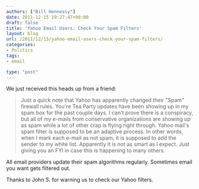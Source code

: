 ```yaml
---
authors: ["Bill Hennessy"]
date: 2011-12-15 19:27:47+00:00
draft: false
title: 'Yahoo Email Users: Check Your Spam Filters'
layout: blog
url: /2011/12/15/yahoo-email-users-check-your-spam-filters/
categories:
- Politics
tags:
- email

type: "post"
---
```


We just received this heads up from a friend:



> Just a quick note that Yahoo has apparently changed their "Spam" firewall rules. You're Tea Party updates have been showing up in my spam box for the past couple days. I can't prove there is a conspiracy, but all of my e-mails from conservative organizations are showing up as spam while a lot of other crap is flying right through. Yahoo mail's spam filter is supposed to be an adaptive process. In other words, when I mark each e-mail as not spam, it is supposed to add the sender to my white list. Apparently it is not as smart as I expect. Just giving you an FYI in case this is happening to many others.





All email providers update their spam algorithms regularly. Sometimes email you want gets filtered out.

Thanks to John S. for warning us to check our Yahoo filters.

